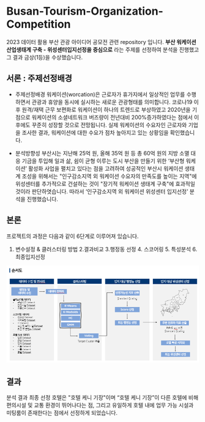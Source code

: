 # Busan-Tourism-Organization-Competition

2023 데이터 활용 부산 관광 아이디어 공모전 관련 repository 입니다.
**부산 워케이션 산업생태계 구축 - 위성센터입지선정을 중심으로** 라는 주제를 선정하여 분석을 진행했고 그 결과 금상(1등)을 수상했습니다.

## 서론 : 주제선정배경
- 주제선정배경
워케이션(worcation)은 근로자가 휴가지에서 일상적인 업무를 수행하면서 관광과 휴양을 동시에 실시하는 새로운 관광형태를 의미합니다.
코로나19 이후 원격/재택 근무 보편화로 워케이션이 하나의 트렌드로 부상하였고 2020년을 기점으로 워케이션의 소셜네트워크 버즈량이 전년대비 200%증가하였다는 점에서 이후에도 꾸준히 성장할 것으로 전망됩니다.
실제 워케이션의 수요자인 근로자와 기업을 조사한 결과, 워케이션에 대한 수요가 점차 높아지고 있는 상황임을 확인했습니다.

- 분석방향성
부산시는 지난해 25억 원, 올해 35억 원 등 총 60억 원의 지방 소멸 대응 기금을 투입해 일과 삶, 쉼이 균형 이루는 도시 부산을 만들기 위한 ‘부산형 워케이션’ 활성화 사업을 펼치고 있다는 점을 고려하여
성공적인 부산시 워케이션 생태계 조성을 위해서는 "인구감소지역 외 워케이션 수요자의 만족도를 높이는 지역"에 위성센터를 추가적으로 건설하는 것이 "장기적 워케이션 생태계 구축"에 효과적일 것이라 판단하엿습니다.
따라서 ‘인구감소지역 외 워케이션 위성센터 입지선정’ 분석을 진행했습니다.

## 본론 
프로젝트의 과정은 다음과 같이 6단계로 이루어져 있습니다.
1. 변수설정 & 클러스터링 방법 2.결과비교 3.행정동 선정 4. 스코어링 5. 특성분석 6. 최종입지선정

![순서도](./images/순서도.png)


## 결과
분석 결과 최종 선정 호텔은 "호텔 케니 기장"이며 “호텔 케니 기장”이 다른 호텔에 비해 편의시설 및 교통 환경이 뛰어나다는 점, 그리고 유일하게 호텔 내에 업무 가능 시설과 미팅룸이 존재한다는 점에서 선정하게 되었습니다.
